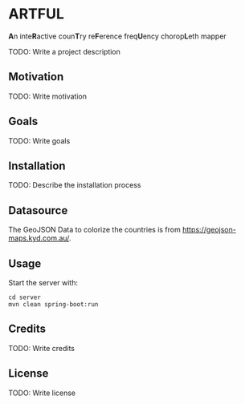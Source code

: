 # ARTFUL
**A**n inte**R**active coun**T**ry re**F**erence freq**U**ency chorop**L**eth mapper

TODO: Write a project description

## Motivation

TODO: Write motivation

## Goals

TODO: Write goals

## Installation

TODO: Describe the installation process

## Datasource
The GeoJSON Data to colorize the countries is from <https://geojson-maps.kyd.com.au/>.

## Usage

Start the server with:
```
cd server
mvn clean spring-boot:run
```

## Credits

TODO: Write credits

## License

TODO: Write license
